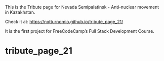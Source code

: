 This is the Tribute page for Nevada Semipalatinsk - Anti-nuclear movement in Kazakhstan.

Check it at: https://notturnomio.github.io/tribute_page_21/

It is the first project for FreeCodeCamp’s Full Stack Development Course.

# tribute_page_21

